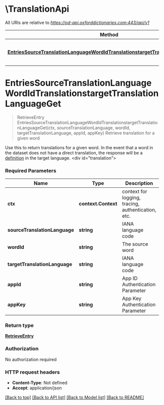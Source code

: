# \TranslationApi

All URIs are relative to *https://od-api.oxforddictionaries.com:443/api/v1*

Method | HTTP request | Description
------------- | ------------- | -------------
[**EntriesSourceTranslationLanguageWordIdTranslationstargetTranslationLanguageGet**](TranslationApi.md#EntriesSourceTranslationLanguageWordIdTranslationstargetTranslationLanguageGet) | **Get** /entries/{source_translation_language}/{word_id}/translations&#x3D;{target_translation_language} | Retrieve translation for a given word


# **EntriesSourceTranslationLanguageWordIdTranslationstargetTranslationLanguageGet**
> RetrieveEntry EntriesSourceTranslationLanguageWordIdTranslationstargetTranslationLanguageGet(ctx, sourceTranslationLanguage, wordId, targetTranslationLanguage, appId, appKey)
Retrieve translation for a given word

 Use this to return translations for a given word. In the event that a word in the dataset does not have a direct translation, the response will be a [definition](documentation/glossary?term=entry) in the target language.    <div id=\"translation\"></div> 

### Required Parameters

Name | Type | Description  | Notes
------------- | ------------- | ------------- | -------------
 **ctx** | **context.Context** | context for logging, tracing, authentication, etc.
  **sourceTranslationLanguage** | **string**| IANA language code | 
  **wordId** | **string**| The source word | 
  **targetTranslationLanguage** | **string**| IANA language code | 
  **appId** | **string**| App ID Authentication Parameter | [default to ]
  **appKey** | **string**| App Key Authentication Parameter | [default to ]

### Return type

[**RetrieveEntry**](RetrieveEntry.md)

### Authorization

No authorization required

### HTTP request headers

 - **Content-Type**: Not defined
 - **Accept**: application/json

[[Back to top]](#) [[Back to API list]](../README.md#documentation-for-api-endpoints) [[Back to Model list]](../README.md#documentation-for-models) [[Back to README]](../README.md)

